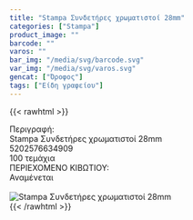 ```yaml
---
title: "Stampa Συνδετήρες χρωματιστοί 28mm"
categories: ["Stampa"]
product_image: ""
barcode: ""
varos: ""
bar_img: "/media/svg/barcode.svg"
var_img: "/media/svg/varos.svg"
gencat: ["Όροφος"]
tags: ["Είδη γραφείου"]
---
```

{{< rawhtml >}}

<div class="sload690"><div class="product"><div id="sistatika">Περιγραφή:</div><div class="alltext">Stampa Συνδετήρες χρωματιστοί 28mm</div><div id="barcode"><div id="barimage1"></div><span id="bartext">5202576634909</span></div><div id="varos"><div id="temimg"></div><span id="varostext">100 τεμάχια</span></div><div id="kivotio">ΠΕΡΙΕΧΟΜΕΝΟ ΚΙΒΩΤΙΟΥ:<br>Αναμένεται</div><br><div class="pimg"><img alt="Stampa Συνδετήρες χρωματιστοί 28mm" title="Stampa Συνδετήρες χρωματιστοί 28mm" src="/media/images/stampa-syndethres-xrwmatistoi-28mm.jpg"></div></div></div>
{{< /rawhtml >}}


